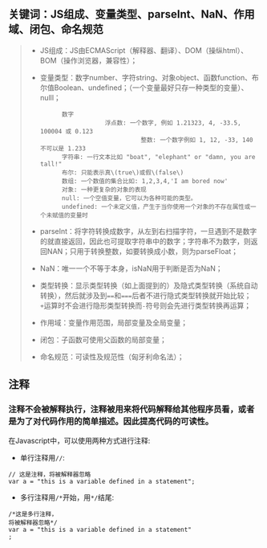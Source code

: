 ## 关键词：JS组成、变量类型、parseInt、NaN、作用域、闭包、命名规范

> * JS组成：JS由ECMAScript（解释器、翻译）、DOM（操纵html）、BOM（操作浏览器，兼容性）；
>
> * 变量类型：数字number、字符string、对象object、函数function、布尔值Boolean、undefined；（一个变量最好只存一种类型的变量）、nulll；
>
>   ```
>         数字
>                     浮点数: 一个数字, 例如 1.21323, 4, -33.5, 100004 或 0.123
>                               整数: 一个数字例如 1, 12, -33, 140 不可以是 1.233
>         字符串: 一行文本比如 "boat", "elephant" or "damn, you are tall!"
>         布尔: 只能表示真\(true\)或假\(false\)
>         数组: 一个数值的集合比如: 1,2,3,4,'I am bored now'
>         对象: 一种更复杂的对象的表现
>         null: 一个空值变量，它可以为各种可能的类型。
>         undefined: 一个未定义值，产生于当你使用一个对象的不存在属性或一个未赋值的变量时
>   ```
>
> * parseInt：将字符转换成数字，从左到右扫描字符，一旦遇到不是数字的就直接返回，因此也可提取字符串中的数字；字符串不为数字，则返回NAN；只用于转换整数，如要转换成小数，则为parseFloat；
>
> * NaN：唯一一个不等于本身，isNaN用于判断是否为NaN；
>
> * 类型转换：显示类型转换（如上面提到的）及隐式类型转换（系统自动转换），然后就涉及到`==`和`===`后者不进行隐式类型转换就开始比较；`+`运算时不会进行隐形类型转换而`-`符号则会先进行类型转换再运算；
>
> * 作用域：变量作用范围，局部变量及全局变量；
>
> * 闭包：子函数可使用父函数的局部变量；
>
> * 命名规范：可读性及规范性（匈牙利命名法）；

## 注释

### 注释不会被解释执行，注释被用来将代码解释给其他程序员看，或者是为了对代码作用的简单描述。因此提高代码的可读性。

在Javascript中，可以使用两种方式进行注释:

* 单行注释用`//`:

```
// 这是注释，将被解释器忽略
var a = "this is a variable defined in a statement";
```

* 多行注释用`/*`开始，用`*/`结尾:

```
/*这是多行注释，
将被解释器忽略*/
var a = "this is a variable defined in a statement"
;
```



